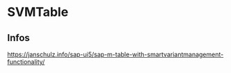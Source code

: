 # SVMTable

## Infos
https://janschulz.info/sap-ui5/sap-m-table-with-smartvariantmanagement-functionality/
